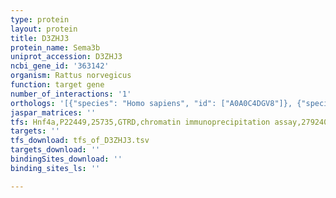 ```yaml
---
type: protein
layout: protein
title: D3ZHJ3
protein_name: Sema3b
uniprot_accession: D3ZHJ3
ncbi_gene_id: '363142'
organism: Rattus norvegicus
function: target gene
number_of_interactions: '1'
orthologs: '[{"species": "Homo sapiens", "id": ["A0A0C4DGV8"]}, {"species": "Danio rerio", "id": ["M9MM94"]}, {"species": "Mus musculus", "id": ["<a href=\"/protein/m9mmk0\">M9MMK0</a>"]}]'
jaspar_matrices: ''
tfs: Hnf4a,P22449,25735,GTRD,chromatin immunoprecipitation assay,27924024%5Buid%5D,No
targets: ''
tfs_download: tfs_of_D3ZHJ3.tsv
targets_download: ''
bindingSites_download: ''
binding_sites_ls: ''

---
```

